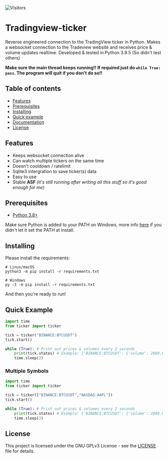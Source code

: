 ![Visitors](https://visitor-badge.laobi.icu/badge?page_id=Hattorius.Tradingview-ticker)
# Tradingview-ticker
Reverse engineered connection to the TradingView ticker in Python. Makes a websocket connection to the Tradeview website and receives price & volume updates realtime. Developed & tested in Python 3.9.5 (So didn't test others)

**Make sure the main thread keeps running!! If required just do `while True: pass`. The program will quit if you don't do so!!**

## Table of contents
* [Features](#features)
* [Prerequisites](#prerequisites)
* [Installing](#installing)
* [Quick example](#quick-example)
* [Documentation](https://github.com/Hattorius/Tradingview-ticker/wiki/API-Reference)
* [License](#license)

## Features
* Keeps websocket connection alive
* Can watch multiple tickers on the same time
* Doesn't cooldown / ratelimit
* Sqlite3 intergration to save ticker(s) data
* Easy to use
* Stable **ASF** *(it's still running after writing all this stuff so it's good enough for me)*

## Prerequisites
* [Python 3.8+](https://www.python.org/downloads/)

Make sure Python is added to your PATH on Windows, more info [here](https://superuser.com/questions/143119/how-do-i-add-python-to-the-windows-path) if you didn't let it set the PATH at install.

## Installing
Please install the requirements:
```
# Linux/macOS
python3 -m pip install -r requirements.txt

# Windows
py -3 -m pip install -r requirements.txt
```
And then you're ready to run!

## Quick Example
```py
import time
from ticker import ticker

tick = ticker("BINANCE:BTCUSDT")
tick.start()

while (True): # Print out prices & volumes every 2 seconds
    print(tick.states) # Example: {'BINANCE:BTCUSDT': {'volume': 2089.98057, 'price': 67715.07, 'change': 189.24, 'changePercentage': 0.28}}
    time.sleep(2)
```
### Multiple Symbols
```py
import time
from ticker import ticker

tick = ticker(["BINANCE:BTCUSDT","NASDAQ:AAPL"])
tick.start()

while (True): # Print out prices & volumes every 2 seconds
    print(tick.states) # Example: {'BINANCE:BTCUSDT': {'volume': 2089.98057, 'price': 67715.07, 'change': 189.24, 'changePercentage': 0.28}, 'NASDAQ:AAPL': {'volume': 59039175, 'price': 151, 'change': 1, 'changePercentage': 0.67}}
    time.sleep(2)
```

## License
This project is licensed under the GNU GPLv3 License - see the [LICENSE](LICENSE) file for details.
